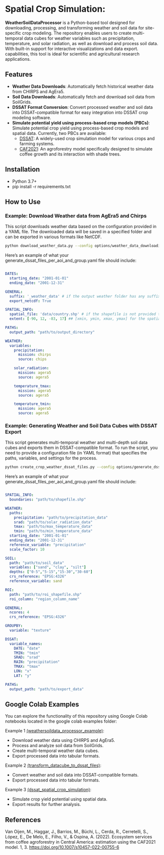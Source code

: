 # Spatial Crop Simulation:

**WeatherSoilDataProcessor** is a Python-based tool designed for downloading, processing, and transforming weather and soil data for site-specific crop modeling. The repository enables users to create multi-temporal data cubes for weather variables such as precipitation, temperature, and solar radiation, as well as download and process soil data. With built-in support for interactive visualizations and data export. 
capabilities, this tool is ideal for scientific and agricultural research applications.

## Features
* **Weather Data Downloads**: Automatically fetch historical weather data from CHIRPS and AgEra5.
* **Soil Data Downloads**: Automatically fetch and download soil data from SoilGrids.
* **DSSAT Format Conversion**: Convert processed weather and soil data into DSSAT-compatible format for easy integration into DSSAT crop modeling software.
* **Simulate potential yield using process-based crop models (PBCs)**: Simulate potential crop yield using process-based crop models and spatial data. Currently, two PBCs are available: 
  * [DSSAT](https://dssat.net/): A widely-used crop simulation model for various crops and farming systems.
  * [CAF2021](https://link.springer.com/article/10.1007/s10457-022-00755-6): An agroforestry model specifically designed to simulate coffee growth and its interaction with shade trees.

## Installation

* Python 3.7+
* pip install -r requirements.txt


## How to Use

### Example: Download Weather data from AgEra5 and Chirps
This script downloads weather data based on the configuration provided in a YAML file. The downloaded data will be saved in a specified folder and can be exported in various formats like NetCDF.
```bash
python download_weather_data.py --config options/weather_data_downloading_config.yaml
```
Here’s an example of what your generate_dssat_files_per_aoi_and_group.yaml file should include:
```yaml

DATES:
  starting_date: "2001-01-01"
  ending_date: "2001-12-31"

GENERAL:
  suffix: '_weather_data' # if the output weather folder has any suffix
  export_netcdf: True

SPATIAL_INFO:
  spatial_file: 'data/country.shp' # if the shapefile is not provided the spatial extent in WGS84 can be used
  extent: [-90, 12, -83, 17] ## [xmin, ymin, xmax, ymax] for the spatial extent

PATHS:
  output_path: "path/to/output_directory"

WEATHER:
  variables:
    precipitation:
      mission: chirps 
      source: chips

    solar_radiation: 
      mission: agera5
      source: agera5

    temperature_tmax:
      mission: agera5
      source: agera5

    temperature_tmin:
      mission: agera5
      source: agera5


```

### Example: Generating Weather and Soil Data Cubes with DSSAT Export
This script generates multi-temporal weather and multi-depth soil data cubes and exports them in DSSAT-compatible format. To run the script, you need to provide a configuration file (in YAML format) that specifies the paths, variables, and settings for the process.
```bash
python create_crop_weather_dssat_files.py --config options/generate_dssat_files_per_aoi_and_group.yaml
```

Here’s an example of what your generate_dssat_files_per_aoi_and_group.yaml file should include:
```yaml

SPATIAL_INFO:
  boundaries: "path/to/shapefile.shp"

WEATHER:
  paths:
    precipitation: "path/to/precipitation_data"
    srad: "path/to/solar_radiation_data"
    tmax: "path/to/max_temperature_data"
    tmin: "path/to/min_temperature_data"
  starting_date: "2001-01-01"
  ending_date: "2001-12-31"
  reference_variable: "precipitation"
  scale_factor: 10

SOIL:
  path: "path/to/soil_data"
  variables: ["sand", "clay", "silt"]
  depths: ["0-5","5-15","15-30","30-60"]
  crs_reference: "EPSG:4326"
  reference_variable: sand

ROI:
  path: "path/to/roi_shapefile.shp"
  roi_column: "region_column_name"

GENERAL:
  ncores: 4
  crs_reference: "EPSG:4326"

GROUPBY:
  variable: "texture"

DSSAT:
  variable_names:
    DATE: "date"
    TMIN: "tmin"
    SRAD: "srad"
    RAIN: "precipitation"
    TMAX: "tmax"
    LON: "x"
    LAT: "y"

PATHS:
  output_path: "path/to/export_data"

```

## Google Colab Examples

You can explore the functionality of this repository using Google Colab notebooks located in the google colab examples folder:

Example 1 [(weathersoildata_processor_example)](https://github.com/anaguilarar/WeatherSoilDataProcessor/blob/main/google_colab_examples/weathersoildata_processor_example.ipynb):
- Download weather data using CHIRPS and AgEra5.
- Process and analyze soil data from SoilGrids.
- Create multi-temporal weather data cubes.
- Export processed data into tabular formats.

Example 2 [(transform_datacube_to_dssat_files)](https://github.com/anaguilarar/WeatherSoilDataProcessor/blob/main/google_colab_examples/transform_datacube_to_dssat_files.ipynb):
- Convert weather and soil data into DSSAT-compatible formats.
- Export processed data into tabular formats.

Example 3 [(dssat_spatial_crop_simulation)](https://github.com/anaguilarar/WeatherSoilDataProcessor/blob/main/google_colab_examples/dssat_spatial_crop_simulation.ipynb):
- Simulate crop yield potential using spatial data.
- Export results for further analysis.


## References

Van Oijen, M., Haggar, J., Barrios, M., Büchi, L., Cerda, R., Cerretelli, S., López, E., De Melo, E., Filho, V., & Ospina, A. (2022). Ecosystem services from coffee agroforestry in Central America: estimation using the CAF2021 model. 1, 3. https://doi.org/10.1007/s10457-022-00755-6
